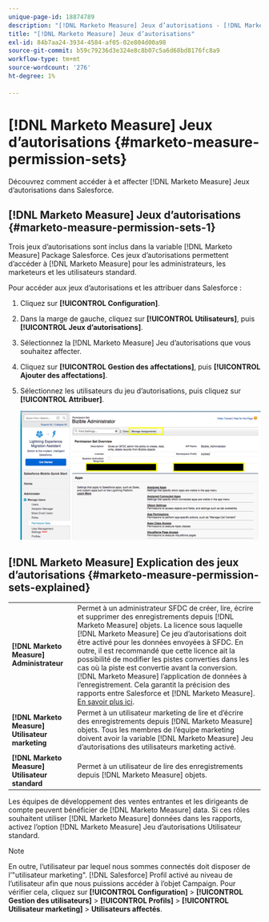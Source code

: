 ```yaml
---
unique-page-id: 18874789
description: "[!DNL Marketo Measure] Jeux d’autorisations - [!DNL Marketo Measure] - Documentation du produit"
title: "[!DNL Marketo Measure] Jeux d’autorisations"
exl-id: 84b7aa24-3934-4584-af05-02e804d00a98
source-git-commit: b59c79236d3e324e8c8b07c5a6d68bd8176fc8a9
workflow-type: tm+mt
source-wordcount: '276'
ht-degree: 1%

---
```


# [!DNL Marketo Measure] Jeux d’autorisations {#marketo-measure-permission-sets}

Découvrez comment accéder à et affecter [!DNL Marketo Measure] Jeux d’autorisations dans Salesforce.

## [!DNL Marketo Measure] Jeux d’autorisations {#marketo-measure-permission-sets-1}

Trois jeux d’autorisations sont inclus dans la variable [!DNL Marketo Measure] Package Salesforce. Ces jeux d’autorisations permettent d’accéder à [!DNL Marketo Measure] pour les administrateurs, les marketeurs et les utilisateurs standard.

Pour accéder aux jeux d’autorisations et les attribuer dans Salesforce :

1. Cliquez sur **[!UICONTROL Configuration]**.
1. Dans la marge de gauche, cliquez sur **[!UICONTROL Utilisateurs]**, puis **[!UICONTROL Jeux d’autorisations]**.
1. Sélectionnez la [!DNL Marketo Measure] Jeu d’autorisations que vous souhaitez affecter.
1. Cliquez sur **[!UICONTROL Gestion des affectations]**, puis **[!UICONTROL Ajouter des affectations]**.
1. Sélectionnez les utilisateurs du jeu d’autorisations, puis cliquez sur **[!UICONTROL Attribuer]**.

   ![](assets/1-5.png)

## [!DNL Marketo Measure] Explication des jeux d’autorisations {#marketo-measure-permission-sets-explained}

<table> 
 <tbody> 
  <tr> 
   <td><span><strong>[!DNL Marketo Measure] Administrateur</strong></span></td> 
   <td><span>Permet à un administrateur SFDC de créer, lire, écrire et supprimer des enregistrements depuis [!DNL Marketo Measure] objets. La licence sous laquelle [!DNL Marketo Measure] Ce jeu d’autorisations doit être activé pour les données envoyées à SFDC. En outre, il est recommandé que cette licence ait la possibilité de modifier les pistes converties dans les cas où la piste est convertie avant la conversion. [!DNL Marketo Measure] l’application de données à l’enregistrement. Cela garantit la précision des rapports entre Salesforce et [!DNL Marketo Measure]. <a href="http://releasenotes.docs.salesforce.com/en-us/spring17/release-notes/rn_sales_leads_view_converted.htm">En savoir plus ici</a>.</span></td> 
  </tr> 
  <tr> 
   <td><span><strong>[!DNL Marketo Measure] Utilisateur marketing</strong></span></td> 
   <td><span>Permet à un utilisateur marketing de lire et d’écrire des enregistrements depuis [!DNL Marketo Measure] objets. Tous les membres de l’équipe marketing doivent avoir la variable [!DNL Marketo Measure] Jeu d’autorisations des utilisateurs marketing activé. <br></span></td> 
  </tr> 
  <tr> 
   <td><span><strong>[!DNL Marketo Measure] Utilisateur standard</strong></span></td> 
   <td><span>Permet à un utilisateur de lire des enregistrements depuis [!DNL Marketo Measure] objets.</span></td> 
  </tr> 
 </tbody> 
</table>

Les équipes de développement des ventes entrantes et les dirigeants de compte peuvent bénéficier de [!DNL Marketo Measure] data. Si ces rôles souhaitent utiliser [!DNL Marketo Measure] données dans les rapports, activez l’option [!DNL Marketo Measure] Jeu d’autorisations Utilisateur standard.

>[!NOTE]
>
>En outre, l’utilisateur par lequel nous sommes connectés doit disposer de l’&quot;utilisateur marketing&quot;. [!DNL Salesforce] Profil activé au niveau de l’utilisateur afin que nous puissions accéder à l’objet Campaign. Pour vérifier cela, cliquez sur **[!UICONTROL Configuration]** > **[!UICONTROL Gestion des utilisateurs]** > **[!UICONTROL Profils]** > **[!UICONTROL Utilisateur marketing]** > **Utilisateurs affectés**.
